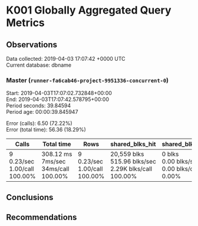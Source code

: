 # K001 Globally Aggregated Query Metrics

## Observations ##
Data collected: 2019-04-03 17:07:42 +0000 UTC  
Current database: dbname  



### Master (`runner-fa6cab46-project-9951336-concurrent-0`) ###
Start: 2019-04-03T17:07:02.732848+00:00  
End: 2019-04-03T17:07:42.578795+00:00  
Period seconds: 39.84594  
Period age: 00:00:39.845947  

Error (calls): 6.50 (72.22%)  
Error (total time): 56.36 (18.29%)

Calls | Total&nbsp;time | Rows | shared_blks_hit | shared_blks_read | shared_blks_dirtied | shared_blks_written | blk_read_time | blk_write_time | kcache_reads | kcache_writes | kcache_user_time_ms | kcache_system_time 
-------|------------|------|-----------------|------------------|---------------------|---------------------|---------------|----------------|--------------|---------------|---------------------|--------------------
9<br/>0.23/sec<br/>1.00/call<br/>100.00% |308.12&nbsp;ms<br/>7ms/sec<br/>34ms/call<br/>100.00% |9<br/>0.23/sec<br/>1.00/call<br/>100.00% |20,559&nbsp;blks<br/>515.96&nbsp;blks/sec<br/>2.29K&nbsp;blks/call<br/>100.00% |0&nbsp;blks<br/>0.00&nbsp;blks/sec<br/>0.00&nbsp;blks/call<br/>0.00% |0&nbsp;blks<br/>0.00&nbsp;blks/sec<br/>0.00&nbsp;blks/call<br/>0.00% |0&nbsp;blks<br/>0.00&nbsp;blks/sec<br/>0.00&nbsp;blks/call<br/>0.00% |0.00&nbsp;ms<br/>0s/sec<br/>0s/call<br/>0.00% |0.00&nbsp;ms<br/>0s/sec<br/>0s/call<br/>0.00% |0.00&nbsp;bytes<br/>0.00&nbsp;bytes/sec<br/>0.00&nbsp;bytes/call<br/>0.00% |0.00&nbsp;bytes<br/>0.00&nbsp;bytes/sec<br/>0.00&nbsp;bytes/call<br/>0.00% |0.00&nbsp;ms<br/>0s/sec<br/>0s/call<br/>0.00% |0.00&nbsp;ms<br/>0s/sec<br/>0s/call<br/>0.00%





## Conclusions ##


## Recommendations ##

